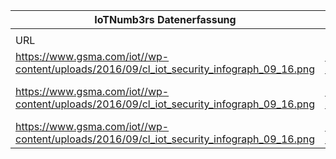 |IoTNumb3rs Datenerfassung|||||||||||
| ---- | ---- | ---- | ---- | ---- | ---- | ---- | ---- | ---- | ---- | ---- |
||||||||||||
|URL|home_url|filename|device_class|device_count|market_class|market_volume|prognosis_year|publication_year|authorship_class|Dropbox folder|
|https://www.gsma.com/iot//wp-content/uploads/2016/09/cl_iot_security_infograph_09_16.png|https://www.gsma.com/iot/iot-security-industry-statistics/|file1_cl_iot_security_infograph_09_16.png|Generic IoT|26000000000|||2020|2016|company|JinlinHolic/20181125-0000|
|https://www.gsma.com/iot//wp-content/uploads/2016/09/cl_iot_security_infograph_09_16.png|https://www.gsma.com/iot/iot-security-industry-statistics/|file1_cl_iot_security_infograph_09_16.png|||global cost of cybersecurity crime|2E+12|2019|2016|company|JinlinHolic/20181125-0000|
|https://www.gsma.com/iot//wp-content/uploads/2016/09/cl_iot_security_infograph_09_16.png|https://www.gsma.com/iot/iot-security-industry-statistics/|file1_cl_iot_security_infograph_09_16.png|||invest.|1.95E+11|2019|2016|company|JinlinHolic/20181125-0000|
